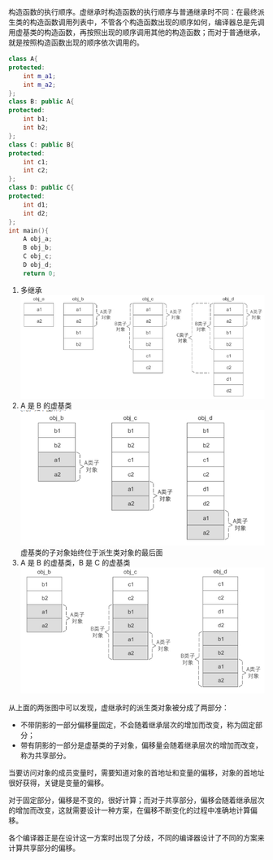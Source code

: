 构造函数的执行顺序。虚继承时构造函数的执行顺序与普通继承时不同：在最终派生类的构造函数调用列表中，不管各个构造函数出现的顺序如何，编译器总是先调用虚基类的构造函数，再按照出现的顺序调用其他的构造函数；而对于普通继承，就是按照构造函数出现的顺序依次调用的。

```c++
class A{
protected:
    int m_a1;
    int m_a2;
};
class B: public A{
protected:
    int b1;
    int b2;
};
class C: public B{
protected:
    int c1;
    int c2;
};
class D: public C{
protected:
    int d1;
    int d2;
};
int main(){
    A obj_a;
    B obj_b;
    C obj_c;
    D obj_d;
    return 0;

```

1. 多继承
   ![](../../../images/Snipaste_2023-06-13_10-53-33.png)
2. A 是 B 的虚基类
   ![](../../../images/Snipaste_2023-06-13_11-27-58.png)
   虚基类的子对象始终位于派生类对象的最后面
3. A 是 B 的虚基类，B 是 C 的虚基类
   ![](../../../images/Snipaste_2023-06-13_11-28-27.png)

从上面的两张图中可以发现，虚继承时的派生类对象被分成了两部分：

-   不带阴影的一部分偏移量固定，不会随着继承层次的增加而改变，称为固定部分；
-   带有阴影的一部分是虚基类的子对象，偏移量会随着继承层次的增加而改变，称为共享部分。

当要访问对象的成员变量时，需要知道对象的首地址和变量的偏移，对象的首地址很好获得，关键是变量的偏移。

对于固定部分，偏移是不变的，很好计算；而对于共享部分，偏移会随着继承层次的增加而改变，这就需要设计一种方案，在偏移不断变化的过程中准确地计算偏移。

各个编译器正是在设计这一方案时出现了分歧，不同的编译器设计了不同的方案来计算共享部分的偏移。
